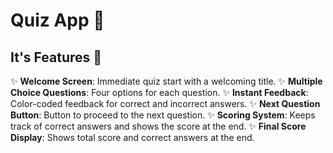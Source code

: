 # Quiz App 🚀

## It's Features 🚀

✨ **Welcome Screen**:
Immediate quiz start with a welcoming title.
✨ **Multiple Choice Questions**:
Four options for each question.
✨ **Instant Feedback**:
Color-coded feedback for correct and incorrect answers.
✨ **Next Question Button**:
Button to proceed to the next question.
✨ **Scoring System**:
Keeps track of correct answers and shows the score at the end.
✨ **Final Score Display**:
Shows total score and correct answers at the end.
